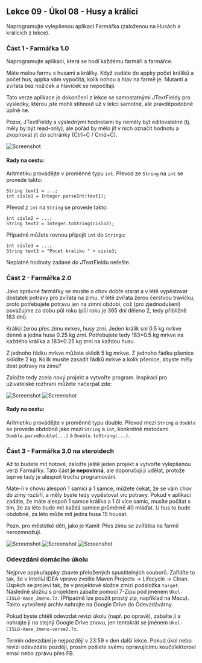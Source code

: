 Lekce 09 - Úkol 08 - Husy a králíci
------------------------

Naprogramujte vylepšenou aplikaci Farmářka (založenou na Husách a králících z lekce).



### Část 1 - Farmářka 1.0

Naprogramujte aplikaci, která se hodí každému farmáři a farmářce.

Máte malou farmu s husami a králíky.
Když zadáte do appky počet králíků a počet hus, appka vám vypočítá,
kolik nohou a hlav na farmě je.
Mutanti a zvířata bez nožiček a hlaviček se nepočítají.

Tato verze aplikace je dokončení z lekce se samostatnými JTextFieldy pro výsledky,
kterou jste mohli stihnout už v lekci samotné, ale pravděpodobně úplně ne.

Pozor, JTextFieldy s výslednými hodnotami by neměly být editovatelné (tj. měly by být read-only),
ale pořád by mělo jít v nich označit hodnotu a zkopírovat jit do schránky (Ctrl+C / Cmd+C).

![Screenshot](img/ukol09-husy1.png)


#### Rady na cestu:

Aritmetiku provádějte v proměnné typu `int`.
Převod ze `String` na `int` se provede takto:
~~~~
String text1 = ...;
int cislo1 = Integer.parseInt(text1);
~~~~

Převod z `int` na `String` se provede takto:
~~~~
int cislo2 = ...;
String text2 = Integer.toString(cislo2);
~~~~

Případně můžete rovnou připojit `int` do `Stringu`:
~~~~
int cislo3 = ...;
String text3 = "Pocet kraliku " + cislo3;
~~~~

Neplatné hodnoty zadané do JTextFieldu neřešte.



### Část 2 - Farmářka 2.0

Jako správné farmářky se musíte o chov dobře starat
a v létě vypěstovat dostatek potravy pro zvířata na zimu.
V létě zvířata žerou čerstvou travičku, proto potřebujete potravu jen na zimní období,
což (pro zjednodušení) považujme za dobu půl roku
(půl roku je 365 dní děleno 2, tedy přibližně 183 dní).

Králíci žerou přes zimu mrkev, husy zrní.
Jeden králík sní 0.5 kg mrkve denně a jedna husa 0.25 kg zrní.
Potřebujete tedy 183\*0.5 kg mrkve na každého králíka a 183\*0.25 kg zrní na každou husu.

Z jednoho řádku mrkve můžete sklidit 5 kg mrkve.
Z jednoho řádku pšenice sklidíte 2 kg.
Kolik musíte zasadit řádků mrkve a kolik pšenice, abyste měly dost potravy na zimu?

Založte tedy zcela nový projekt a vytvořte program.
Inspiraci pro uživatelské rozhraní můžete načerpat zde:

![Screenshot](img/ukol09-husy2a.png)
![Screenshot](img/ukol09-husy2b.png)


#### Rady na cestu:

Aritmetiku provádějte v proměnné typu double.
Převod mezi `String` a `double` se provede obdobně jako mezi `String` a `int`,
konkrétně metodami `Double.parseDouble(...)` a `Double.toString(...)`.



### Část 3 - Farmářka 3.0 na steroidech

Až to budete mít hotové, založte ještě jeden projekt
a vytvořte vylepšenou verzi Farmářky.
Tato část **je nepovinná**,
ale doporučuji ji udělat, protože teprve tady je
alespoň trochu programování.

Máte-li v chovu alespoň 1 samici a 1 samce, můžete čekat,
že se vám chov do zimy rozšíří, a měly byste tedy vypěstovat víc potravy.
Pokud v aplikaci zadáte, že máte alespoň 1 samce králíka a 1 či více samic,
musíte počítat s tím, že za léto bude mít každá samice průměrně 40 mláďat.
U hus to bude obdobné, za léto může mít jedna husa 15 housat.

Pozn. pro měststké děti, jako je Kamil: Přes zimu se zvířátka na farmě nerozmnožují.

![Screenshot](img/ukol09-husy3a.png)
![Screenshot](img/ukol09-husy3b.png)
![Screenshot](img/ukol09-husy3c.png)



### Odevzdání domácího úkolu

Nejprve appku/appky zbavte přeložených spustitelných souborů.
Zařídíte to tak, že v IntelliJ IDEA vpravo zvolíte
Maven Projects -> Lifecycle -> Clean.
Úspěch se projeví tak, že v projektové složce zmizí
podsložka `target`.
Následně složku s projektem
zabalte pomocí 7-Zipu pod jménem `Ukol-CISLO-Vase_Jmeno.7z`.
(Případně lze použít prostý zip, například na Macu).
Takto vytvořený archív nahrajte na Google Drive do Odevzdávárny.

Pokud byste chtěli odevzdat revizi úkolu (např. po opravě),
zabalte ji a nahrajte ji na stejný Google Drive znovu,
jen tentokrát se jménem `Ukol-CISLO-Vase_Jmeno-verze2.7z`.

Termín odevzdání je nejpozdějí v 23:59 v den další lekce.
Pokud úkol nebo revizi odevzdáte později,
prosím pošlete svému opravujícímu kouči/lektorovi email nebo zprávu přes FB.
